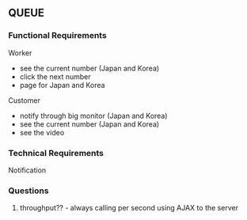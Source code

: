 ## QUEUE

### Functional Requirements

Worker
- see the current number (Japan and Korea)
- click the next number
- page for Japan and Korea


Customer
- notify through big monitor (Japan and Korea)
- see the current number (Japan and Korea)
- see the video

### Technical Requirements

Notification

### Questions
1. throughput?? - always calling per second using AJAX to the server